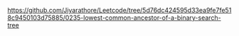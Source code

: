 https://github.com/Jiyarathore/Leetcode/tree/5d76dc424595d33ea9fe7fe518c9450103d75885/0235-lowest-common-ancestor-of-a-binary-search-tree
